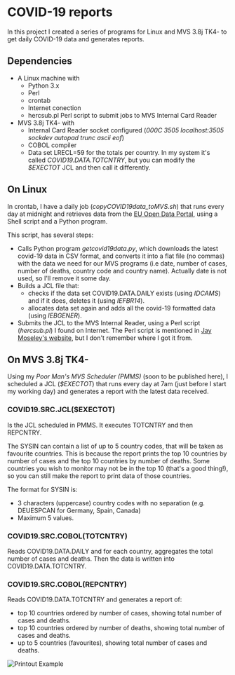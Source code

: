 # COVID-19 reports

In this project I created a series of programs for Linux and MVS 3.8j TK4- to get daily COVID-19 data and generates reports.

## Dependencies

* A Linux machine with
  * Python 3.x
  * Perl
  * crontab
  * Internet conection
  * hercsub.pl Perl script to submit jobs to MVS Internal Card Reader
* MVS 3.8j TK4- with
  * Internal Card Reader socket configured (*000C 3505 localhost:3505 sockdev autopad trunc ascii eof*)
  * COBOL compiler
  * Data set LRECL=59 for the totals per country. In my system it's called *COVID19.DATA.TOTCNTRY*, but you can modify the *$EXECTOT* JCL and then call it differently.

## On Linux

In crontab, I have a daily job (*copyCOVID19data_toMVS.sh*) that runs every day at midnight and retrieves data from the [EU Open Data Portal](https://data.europa.eu/euodp/en/data/dataset/covid-19-coronavirus-data), using a Shell script and a Python program.

This script, has several steps:

* Calls Python program *getcovid19data.py*, which downloads the latest covid-19 data in CSV format, and converts it into a flat file (no commas) with the data we need for our MVS programs (i.e date, number of cases, number of deaths, country code and country name). Actually date is not used, so I'll remove it some day.
* Builds a JCL file that:
  * checks if the data set COVID19.DATA.DAILY exists (using *IDCAMS*) and if it does, deletes it (using *IEFBR14*).
  * allocates data set again and adds all the covid-19 formatted data (using *IEBGENER*).
* Submits the JCL to the MVS Internal Reader, using a Perl script (*hercsub.pl*) I found on Internet. The Perl script is mentioned in [Jay Moseley's website](http://www.jaymoseley.com/hercules/faq/mvsfaq04.htm#USER001), but I don't remember where I got it from.

## On MVS 3.8j TK4-

Using my *Poor Man's MVS Scheduler (PMMS)* (soon to be published here), I scheduled a JCL (*$EXECTOT*) that runs every day at 7am (just before I start my working day) and generates a report with the latest data received.

### COVID19.SRC.JCL($EXECTOT)

Is the JCL scheduled in PMMS. It executes TOTCNTRY and then REPCNTRY.

The SYSIN can contain a list of up to 5 country codes, that will be taken as favourite countries. This is because the report prints the top 10 countries by number of cases and the top 10 countries by number of deaths. Some countries you wish to monitor may not be in the top 10 (that's a good thing!), so you can still make the report to print data of those countries.

The format for SYSIN is:

* 3 characters (uppercase) country codes with no separation (e.g. DEUESPCAN for Germany, Spain, Canada)
* Maximum 5 values.

### COVID19.SRC.COBOL(TOTCNTRY)

Reads COVID19.DATA.DAILY and for each country, aggregates the total number of cases and deaths. Then the data is written into COVID19.DATA.TOTCNTRY.

### COVID19.SRC.COBOL(REPCNTRY)

Reads COVID19.DATA.TOTCNTRY and generates a report of:
* top 10 countries ordered by number of cases, showing total number of cases and deaths.
* top 10 countries ordered by number of deaths, showing total number of cases and deaths.
* up to 5 countries (favourites), showing total number of cases and deaths.

![Printout Example](https://github.com/asmCcoder/mainframeadventures/blob/master/printout.png "Printout Example")
